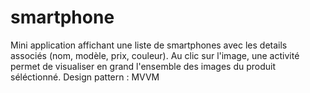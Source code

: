 # smartphone
Mini application affichant une liste de smartphones avec les details associés (nom, modèle, prix, couleur).
Au clic sur l'image, une activité permet de visualiser en grand l'ensemble des images du produit séléctionné.
Design pattern : MVVM

